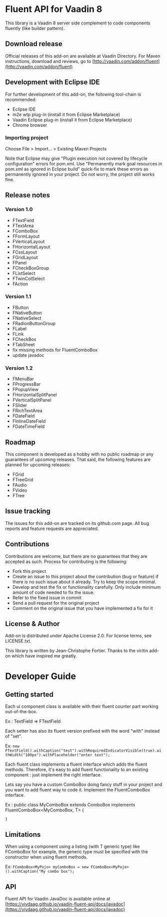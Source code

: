 # Fluent API for Vaadin 8

This library is a Vaadin 8 server side complement to code components fluently (like builder pattern).

## Download release

Official releases of this add-on are available at Vaadin Directory. For Maven instructions, download and reviews, go to [http://vaadin.com/addon/fluent](http://vaadin.com/addon/fluent)

## Development with Eclipse IDE

For further development of this add-on, the following tool-chain is recommended:

- Eclipse IDE
- m2e wtp plug-in (install it from Eclipse Marketplace)
- Vaadin Eclipse plug-in (install it from Eclipse Marketplace)
- Chrome browser

### Importing project

Choose File > Import... > Existing Maven Projects

Note that Eclipse may give "Plugin execution not covered by lifecycle configuration" errors for pom.xml. Use "Permanently mark goal resources in pom.xml as ignored in Eclipse build" quick-fix to mark these errors as permanently ignored in your project. Do not worry, the project still works fine. 

 
## Release notes

### Version 1.0
- FTextField
- FTextArea
- FComboBox
- FFormLayout
- FVerticalLayout
- FHorizontalLayout
- FCssLayout
- FGridLayout
- FPanel
- FCheckBoxGroup
- FListSelect
- FTwinColSelect
- FAction

### Version 1.1
- FButton
- FNativeButton
- FNativeSelect
- FRadionButtonGroup
- FLabel
- FLink
- FCheckBox
- FTabSheet
- fix missing methods for FluentComboBox
- update javadoc

### Version 1.2

- FMenuBar
- FProgressBar
- FPopupView
- FHorizontalSplitPanel
- FVerticalSplitPanel
- FSlider
- FRichTextArea
- FDateField
- FInlineDateField
- FDateTimeField

## Roadmap

This component is developed as a hobby with no public roadmap or any guarantees of upcoming releases. That said, the following features are planned for upcoming releases:

- FGrid
- FTreeGrid
- FAudio
- FVideo
- FTree


## Issue tracking

The issues for this add-on are tracked on its github.com page. All bug reports and feature requests are appreciated. 

## Contributions

Contributions are welcome, but there are no guarantees that they are accepted as such. Process for contributing is the following:
- Fork this project
- Create an issue to this project about the contribution (bug or feature) if there is no such issue about it already. Try to keep the scope minimal.
- Develop and test the fix or functionality carefully. Only include minimum amount of code needed to fix the issue.
- Refer to the fixed issue in commit
- Send a pull request for the original project
- Comment on the original issue that you have implemented a fix for it

## License & Author

Add-on is distributed under Apache License 2.0. For license terms, see LICENSE.txt.

This library is written by Jean-Christophe Fortier.
Thanks to the viritin add-on which have inspired me greatly.

# Developer Guide

## Getting started

Each ui component class is available with their fluent counter part working out-of-the-box.

Ex : TextField => FTextField

Each setter has also its fluent version prefixed with the word "with" instead of "set".

Ex: `new FTextField().withCaption("test").withRequiredIndicatorVisible(true).withWidth("100px").withPlaceholder("enter text");`

Each fluent class implements a fluent interface which adds the fluent methods. 
Therefore, it's easy to add fluent functionality to an existing component : just implement the right interface.

Lets say you have a custom ComboBox doing fancy stuff in your project and you want to add fluent way to code it. Implement the FluentComboBox interface.

Ex :
    public class MyComboBox<T> extends ComboBox<T> implements FluentComboBox<MyComboBox<T>, T> {
     
    }

## Limitations

When using a component using a listing (with T generic type) like FComboBox for example, the generic type must be specified with the constructor when using fluent methods.

Ex: `FComboBox<MyPojo> myComboBox = new FComboBox<MyPojo>().withCaption("My combo box");`

## API

Fluent API for Vaadin JavaDoc is available online at [https://viydaag.github.io/vaadin-fluent-api/docs/javadoc](https://viydaag.github.io/vaadin-fluent-api/docs/javadoc)